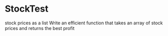 # StockTest

stock prices as a list
Write an efficient function that takes an array of stock prices and returns the best profit 

